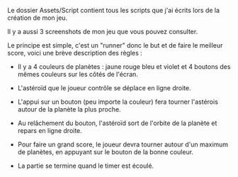 Le dossier Assets/Script contient tous les scripts que j'ai écrits lors de la création de mon jeu.

Il y a aussi 3 screenshots de mon jeu que vous pouvez consulter.

Le principe est simple, c'est un "runner" donc le but et de faire le meilleur score, voici une brève description des règles :

- Il y a 4 couleurs de planètes : jaune rouge bleu et violet et 4 boutons des mêmes couleurs sur les côtés de l'écran.

- L'astéroïd que le joueur contrôle se déplace en ligne droite.

- L'appui sur un bouton (peu importe la couleur) fera tourner l'astérois autour de la planète la plus proche.

- Au relâchement du bouton, l'astéroïd sort de l'orbite de la planète et repars en ligne droite.

- Pour faire un grand score, le joueur devra tourner autour d'un maximum de planètes, en appuyant sur le bouton de la bonne couleur.

- La partie se termine quand le timer est écoulé.
